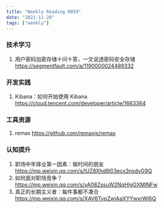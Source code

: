 ```yaml
---
title: "Weekly Reading 0059"
date: "2021-11-28"
tags: ["weekly"]
---
```


### 技术学习
1. 用户密码加密存储十问十答，一文说透密码安全存储 https://segmentfault.com/a/1190000024489332

### 开发实践
1. Kibana：如何开始使用 Kibana https://cloud.tencent.com/developer/article/1663364

### 工具资源
1. remax https://github.com/remaxjs/remax 

### 认知提升
1. 职场中年择业第一因素：做时间的朋友 https://mp.weixin.qq.com/s/lUZ8Xhd8l03ecx3nsdvG9Q
2. 如何面对职场竞争？https://mp.weixin.qq.com/s/yA08ZssuW2NqHlgGXMlNFw
3. 真正的长期主义者：每件事都不凑合 https://mp.weixin.qq.com/s/XAV6TypZwjAaXYYwxrWI6Q